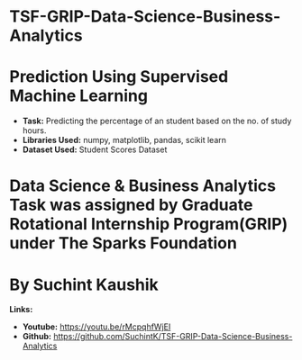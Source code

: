 # TSF-GRIP-Data-Science-Business-Analytics
# Prediction Using Supervised Machine Learning
* **Task:** Predicting the percentage of an student based on the no. of study hours.
* **Libraries Used:** numpy, matplotlib, pandas, scikit learn
* **Dataset Used:** Student Scores Dataset
# Data Science & Business Analytics Task was assigned by Graduate Rotational Internship Program(GRIP) under The Sparks Foundation 
# By Suchint Kaushik

**Links:**

* **Youtube:** https://youtu.be/rMcpqhfWjEI
* **Github:** https://github.com/SuchintK/TSF-GRIP-Data-Science-Business-Analytics
